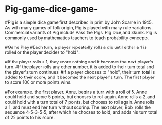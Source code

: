 # Pig-game-dice-game-

#Pig is a simple dice game first described in print by John Scarne in 1945. As with many games of folk origin, Pig is played with many rule variations. Commercial variants of Pig include Pass the Pigs, Pig Dice,and Skunk. Pig is commonly used by mathematics teachers to teach probability concepts.

#Game Play
#Each turn, a player repeatedly rolls a die until either a 1 is rolled or the player decides to "hold":

#If the player rolls a 1, they score nothing and it becomes the next player's turn.
#If the player rolls any other number, it is added to their turn total and the player's turn continues.
#If a player chooses to "hold", their turn total is added to their score, and it becomes the next player's turn.
The first player to score 100 or more points wins.

#For example, the first player, Anne, begins a turn with a roll of 5. Anne could hold and score 5 points, but chooses to roll again. Anne rolls a 2, and could hold with a turn total of 7 points, but chooses to roll again. Anne rolls a 1, and must end her turn without scoring. The next player, Bob, rolls the sequence 4-5-3-5-5, after which he chooses to hold, and adds his turn total of 22 points to his score.